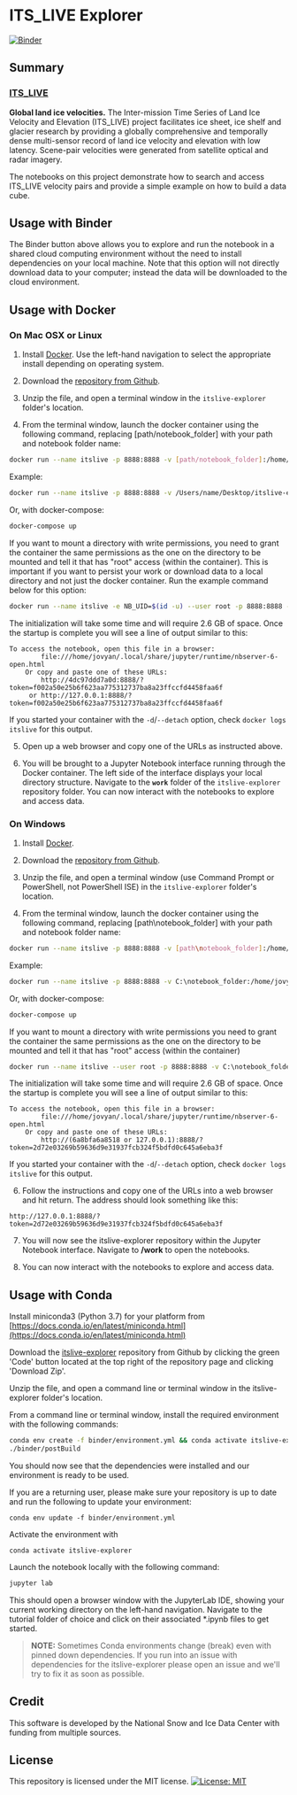
# ITS_LIVE Explorer

[![Binder](https://mybinder.org/badge_logo.svg)](https://mybinder.org/v2/gh/betolink/itslive-explorer/main?urlpath=lab/tree/notebooks)


## Summary


### [ITS_LIVE](./notebooks)

**Global land ice velocities.**
The Inter-mission Time Series of Land Ice Velocity and Elevation (ITS_LIVE) project facilitates ice sheet, ice shelf and glacier research by providing a globally comprehensive and temporally dense multi-sensor record of land ice velocity and elevation with low latency. Scene-pair velocities were generated from satellite optical and radar imagery.

The notebooks on this project demonstrate how to search and access ITS_LIVE velocity pairs and provide a simple example on how to build a data cube.

## Usage with Binder

The Binder button above allows you to explore and run the notebook in a shared cloud computing environment without the need to install dependencies on your local machine. Note that this option will not directly download data to your computer; instead the data will be downloaded to the cloud environment.

## Usage with Docker

### On Mac OSX or Linux


1. Install [Docker](https://docs.docker.com/install/). Use the left-hand navigation to select the appropriate install depending on operating system.

2. Download the [repository from Github](https://github.com/betolink/itslive-explorer/archive/master.zip).

3. Unzip the file, and open a terminal window in the `itslive-explorer` folder's location.

4. From the terminal window, launch the docker container using the following command, replacing [path/notebook_folder] with your path and notebook folder name:

```bash
docker run --name itslive -p 8888:8888 -v [path/notebook_folder]:/home/jovyan/work betolink/itslive-explorer
```

Example:

```bash
docker run --name itslive -p 8888:8888 -v /Users/name/Desktop/itslive-explorer:/home/jovyan/work betolink/itslive-explorer
```

Or, with docker-compose:

```bash
docker-compose up
```

If you want to mount a directory with write permissions, you need to grant the container the same permissions as the one on the directory to be mounted and tell it that has "root" access (within the container). This is important if you want to persist your work or download data to a local directory and not just the docker container. Run the example command below for this option:

```bash
docker run --name itslive -e NB_UID=$(id -u) --user root -p 8888:8888 -v  /Users/name/Desktop/itslive-explorer:/home/jovyan/work betolink/itslive-explorer
```

The initialization will take some time and will require 2.6 GB of space. Once the startup is complete you will see a line of output similar to this:

```
To access the notebook, open this file in a browser:
        file:///home/jovyan/.local/share/jupyter/runtime/nbserver-6-open.html
    Or copy and paste one of these URLs:
        http://4dc97ddd7a0d:8888/?token=f002a50e25b6f623aa775312737ba8a23ffccfd4458faa6f
     or http://127.0.0.1:8888/?token=f002a50e25b6f623aa775312737ba8a23ffccfd4458faa6f
```

If you started your container with the `-d`/`--detach` option, check `docker logs itslive` for this output.

5. Open up a web browser and copy one of the URLs as instructed above.

6. You will be brought to a Jupyter Notebook interface running through the Docker container. The left side of the interface displays your local directory structure. Navigate to the **`work`** folder of the `itslive-explorer` repository folder. You can now interact with the notebooks to explore and access data.


### On Windows

1. Install [Docker](https://docs.docker.com/docker-for-windows/install/).

2. Download the [repository from Github](https://github.com/betolink/itslive-explorer/archive/master.zip).

3. Unzip the file, and open a terminal window (use Command Prompt or PowerShell, not PowerShell ISE) in the `itslive-explorer` folder's location.

5. From the terminal window, launch the docker container using the following command, replacing [path\notebook_folder] with your path and notebook folder name:

```bash
docker run --name itslive -p 8888:8888 -v [path\notebook_folder]:/home/jovyan/work betolink/itslive-explorer
```

Example:

```bash
docker run --name itslive -p 8888:8888 -v C:\notebook_folder:/home/jovyan/work betolink/itslive-explorer
```

Or, with docker-compose:

```bash
docker-compose up
```

If you want to mount a directory with write permissions you need to grant the container the same permissions as the one on the directory to be mounted and tell it that has "root" access (within the container)

```bash
docker run --name itslive --user root -p 8888:8888 -v C:\notebook_folder:/home/jovyan/work betolink/itslive-explorer
```

The initialization will take some time and will require 2.6 GB of space. Once the startup is complete you will see a line of output similar to this:

```
To access the notebook, open this file in a browser:
        file:///home/jovyan/.local/share/jupyter/runtime/nbserver-6-open.html
    Or copy and paste one of these URLs:
        http://(6a8bfa6a8518 or 127.0.0.1):8888/?token=2d72e03269b59636d9e31937fcb324f5bdfd0c645a6eba3f
```

If you started your container with the `-d`/`--detach` option, check `docker logs itslive` for this output.

6. Follow the instructions and copy one of the URLs into a web browser and hit return. The address should look something like this:

`http://127.0.0.1:8888/?token=2d72e03269b59636d9e31937fcb324f5bdfd0c645a6eba3f`

7. You will now see the itslive-explorer repository within the Jupyter Notebook interface. Navigate to **/work** to open the notebooks.

8. You can now interact with the notebooks to explore and access data.

## Usage with Conda

Install miniconda3 (Python 3.7) for your platform from [https://docs.conda.io/en/latest/miniconda.html](https://docs.conda.io/en/latest/miniconda.html)

Download the [itslive-explorer](https://github.com/betolink/itslive-explorer) repository from Github by clicking the green 'Code' button located at the top right of the repository page and clicking 'Download Zip'.

Unzip the file, and open a command line or terminal window in the itslive-explorer folder's location.

From a command line or terminal window, install the required environment with the following commands:

```bash
conda env create -f binder/environment.yml && conda activate itslive-explorer
./binder/postBuild
```

You should now see that the dependencies were installed and our environment is ready to be used.

If you are a returning user, please make sure your repository is up to date and run the following to update your environment:

```
conda env update -f binder/environment.yml
```

Activate the environment with

```
conda activate itslive-explorer
```

Launch the notebook locally with the following command:

```bash
jupyter lab
```

This should open a browser window with the JupyterLab IDE, showing your current working directory on the left-hand navigation. Navigate to the tutorial folder of choice and click on their associated *.ipynb files to get started.

> **NOTE:** Sometimes Conda environments change (break) even with pinned down dependencies. If you run into an issue with dependencies for the itslive-explorer please open an issue and we'll try to fix it as soon as possible.


## Credit

This software is developed by the National Snow and Ice Data Center with funding from multiple sources.

## License

This repository is licensed under the MIT license. [![License: MIT](https://img.shields.io/badge/License-MIT-yellow.svg)](https://opensource.org/licenses/MIT)
